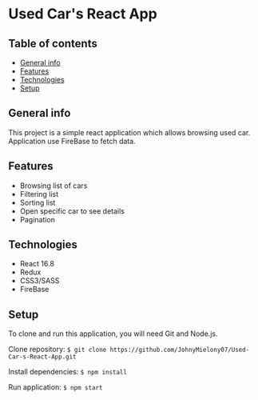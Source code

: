 # Used Car's React App

## Table of contents
* [General info](#general-info)
* [Features](#features)
* [Technologies](#technologies)
* [Setup](#setup)

## General info
This project is a simple react application which allows browsing used car. Application use FireBase to fetch data.

## Features
* Browsing list of cars
* Filtering list
* Sorting  list
* Open specific car to see details
* Pagination

## Technologies
* React 16.8
* Redux
* CSS3/SASS
* FireBase

## Setup
To clone and run this application, you will need Git and Node.js. 

Clone repository:
`$ git clone https://github.com/JohnyMielony07/Used-Car-s-React-App.git`

Install dependencies:
`$ npm install`

Run application:
`$ npm start`
